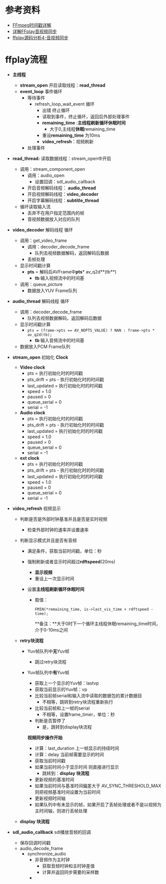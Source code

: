 []()

# 参考资料

- [FFmpeg时间戳详解](https://cloud.tencent.com/developer/article/1409507)
- [详解FFplay音视频同步](https://juejin.im/post/5cad790f51882518b87e140)
- [ffplay源码分析4-音视频同步](https://www.cnblogs.com/leisure_chn/p/10307089.html)

#  ffplay流程

- **主线程**

  - **stream_open** 开启读取线程：**read_thread**
  - **event_loop** 事件循环
    - 等待事件
      - refresh_loop_wait_event 循环
        - 出错 终止循环
        - 读取到事件，终止循环，返回后外部处理事件
        - **remaining_time** :**主线程刷新循环休眠时间**
          - 大于0,主线程**休眠**remaining_time
        - 重设**remaining_time** 为10ms
        - **video_refresh**：视频刷新
    - 处理事件

- **read_thread:** 读取数据线程：stream_open中开启

  - 调用：stream_component_open
    - 调用：audio_open	
      - 设置回调：sdl_audio_callback
    - 开启音频解码线程： **audio_thread**
    - 开启视频解码线程：**video_decoder**
    - 开启字幕解码线程：**subtitle_thread**
  - 循环读取输入流
    - 丢弃不在用户指定范围内的帧
    - 音视频数据放入对应的队列

  

- **video_decoder**  解码线程 循环
  - 调用：get_video_frame
    - 调用：decoder_decode_frame
      - 队列去视频数据解码，返回解码后数据
    - 丢帧处理
  - 显示时间戳计算
    - **pts** = 解码后AVFrame中**pts*** av_q2d**(tb**)
      - **tb**:输入视频流中的时间基
  - 调用：queue_picture
    - 数据放入YUV Frame队列

- **audio_thread** 解码线程 循环
  - 调用：decoder_decode_frame
    - 队列去视频数据解码，返回解码后数据
  - 显示时间戳计算
    - `pts = (frame->pts == AV_NOPTS_VALUE) ? NAN : frame->pts * av_q2d(tb);`
      - **tb**:输入音频流中的时间基
  - 数据放入PCM Frame队列
  
- **stream_open** 初始化 **Clock**
  - **Video clock**
    - pts = 执行初始化时的时间戳
    - pts_drift = pts - 执行初始化时的时间戳
    - last_updated = 执行初始化时的时间戳
    - speed = 1.0
    - paused = 0
    - queue_serial = 0
    - serial = -1
  - **Audio clock**
    - pts = 执行初始化时的时间戳
    - pts_drift = pts - 执行初始化时的时间戳
    - last_updated = 执行初始化时的时间戳
    - speed = 1.0
    - paused = 0
    - queue_serial = 0
    - serial = -1
  - **ext clock**
    - pts = 执行初始化时的时间戳
    - pts_drift = pts - 执行初始化时的时间戳
    - last_updated = 执行初始化时的时间戳
    - speed = 1.0
    - paused = 0
    - queue_serial = 0
    - serial = -1

- **video_refresh** 视频显示

  - 判断是否是外部时钟基准并且是否是实时视频

    - 检查外部时钟的速率并设置速率

  - 判断显示模式并且是否有音频

    - 满足条件，获取当前时间戳，单位：秒

    - 强制刷新或者显示时间超过**rdftspeed**(20ms)

      - **显示视频**
      - 重设上一次显示时间

    - 设置**主线程刷新循环休眠时间**

      - 取值：

        `FMIN(*remaining_time, is->last_vis_time + rdftspeed - time);`

        **备注：**大于0时下一个循环主线程休眠remaining_time时间，介于0-10ms之间

  - **retry块流程**

    - Yuv帧队列中**无**Yuv帧

      - 跳过retry块流程

    - Yuv帧队列中**有**Yuv帧

      - 获取上一个显示的Yuv帧：lastvp
      - 获取当前显示的Yuv帧：vp
      - 比较当前帧serial和输入流中读取的数据包的累计数据目
        - 不相等，跳转到retry块流程重新执行
      - 比较当前帧和上一帧的serial
        - 不相等，设置frame_timer，单位：秒
      - 判断是否暂停了
        - 是，跳转到display块流程

      **视频同步操作开始**

      - 计算：last_duration  上一帧显示的持续时间
      - 计算：delay  当前帧需要显示的时间
      - 获取当前时间戳
      - 如果当前时间小于显示时间 则直接进行显示
        - 跳转到：**display 块流程**
      - 更新视频的基准时间
      - 如果当前时间与基准时间偏差大于 AV_SYNC_THRESHOLD_MAX 则把视频基准时间设置为当前时间 
      - 更新视频时间轴
      - 如果队列中有未显示的帧，如果开启了丢帧处理或者不是以视频为主时间轴，则进行丢帧处理

  - **display 块流程**

- **sdl_audio_callback**  sdl播放音频的回调

  - 保存回调时间戳
  - audio_decode_frame
    - synchronize_audio
      - 非音频作为主时钟
        - 获取音频时钟和主时钟差值
        - 计算并返回同步需要的采样数
      - 

